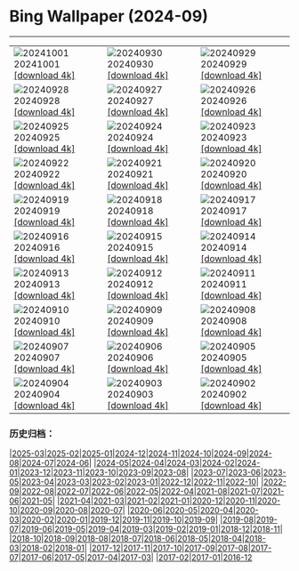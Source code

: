 # Bing Wallpaper (2024-09)
**************

<table><tr><td><img class="wallpaper" src="https://www.bing.com/th?id=OHR.HalfDomeYosemite_DE-DE5765529355_1920x1080.jpg" alt="20241001"> 20241001 <a href="https://www.bing.com/th?id=OHR.HalfDomeYosemite_DE-DE5765529355_UHD.jpg">[download 4k]</a></td><td><img class="wallpaper" src="https://www.bing.com/th?id=OHR.WalrusNorway_DE-DE5538217072_1920x1080.jpg" alt="20240930"> 20240930 <a href="https://www.bing.com/th?id=OHR.WalrusNorway_DE-DE5538217072_UHD.jpg">[download 4k]</a></td><td><img class="wallpaper" src="https://www.bing.com/th?id=OHR.ConnecticutBridge_DE-DE5467033007_1920x1080.jpg" alt="20240929"> 20240929 <a href="https://www.bing.com/th?id=OHR.ConnecticutBridge_DE-DE5467033007_UHD.jpg">[download 4k]</a></td></tr><tr><td><img class="wallpaper" src="https://www.bing.com/th?id=OHR.FloridaSeashore_DE-DE5371597914_1920x1080.jpg" alt="20240928"> 20240928 <a href="https://www.bing.com/th?id=OHR.FloridaSeashore_DE-DE5371597914_UHD.jpg">[download 4k]</a></td><td><img class="wallpaper" src="https://www.bing.com/th?id=OHR.VeniceAerial_DE-DE9588219063_1920x1080.jpg" alt="20240927"> 20240927 <a href="https://www.bing.com/th?id=OHR.VeniceAerial_DE-DE9588219063_UHD.jpg">[download 4k]</a></td><td><img class="wallpaper" src="https://www.bing.com/th?id=OHR.TajMahalReflection_DE-DE5120779662_1920x1080.jpg" alt="20240926"> 20240926 <a href="https://www.bing.com/th?id=OHR.TajMahalReflection_DE-DE5120779662_UHD.jpg">[download 4k]</a></td></tr><tr><td><img class="wallpaper" src="https://www.bing.com/th?id=OHR.GiantSequoias_DE-DE0297473056_1920x1080.jpg" alt="20240925"> 20240925 <a href="https://www.bing.com/th?id=OHR.GiantSequoias_DE-DE0297473056_UHD.jpg">[download 4k]</a></td><td><img class="wallpaper" src="https://www.bing.com/th?id=OHR.SkaftafellWaterfall_DE-DE5014328523_1920x1080.jpg" alt="20240924"> 20240924 <a href="https://www.bing.com/th?id=OHR.SkaftafellWaterfall_DE-DE5014328523_UHD.jpg">[download 4k]</a></td><td><img class="wallpaper" src="https://www.bing.com/th?id=OHR.IcebergOtter_DE-DE4856944180_1920x1080.jpg" alt="20240923"> 20240923 <a href="https://www.bing.com/th?id=OHR.IcebergOtter_DE-DE4856944180_UHD.jpg">[download 4k]</a></td></tr><tr><td><img class="wallpaper" src="https://www.bing.com/th?id=OHR.AutumnCumbria_DE-DE9036257746_1920x1080.jpg" alt="20240922"> 20240922 <a href="https://www.bing.com/th?id=OHR.AutumnCumbria_DE-DE9036257746_UHD.jpg">[download 4k]</a></td><td><img class="wallpaper" src="https://www.bing.com/th?id=OHR.SpatenBeerTent_DE-DE4425745255_1920x1080.jpg" alt="20240921"> 20240921 <a href="https://www.bing.com/th?id=OHR.SpatenBeerTent_DE-DE4425745255_UHD.jpg">[download 4k]</a></td><td><img class="wallpaper" src="https://www.bing.com/th?id=OHR.OcracokeLight_DE-DE4329523097_1920x1080.jpg" alt="20240920"> 20240920 <a href="https://www.bing.com/th?id=OHR.OcracokeLight_DE-DE4329523097_UHD.jpg">[download 4k]</a></td></tr><tr><td><img class="wallpaper" src="https://www.bing.com/th?id=OHR.PiratePlayground_DE-DE1271475836_1920x1080.jpg" alt="20240919"> 20240919 <a href="https://www.bing.com/th?id=OHR.PiratePlayground_DE-DE1271475836_UHD.jpg">[download 4k]</a></td><td><img class="wallpaper" src="https://www.bing.com/th?id=OHR.GujoHachiman_DE-DE4199645559_1920x1080.jpg" alt="20240918"> 20240918 <a href="https://www.bing.com/th?id=OHR.GujoHachiman_DE-DE4199645559_UHD.jpg">[download 4k]</a></td><td><img class="wallpaper" src="https://www.bing.com/th?id=OHR.MidAutumnSingapore_DE-DE3783759874_1920x1080.jpg" alt="20240917"> 20240917 <a href="https://www.bing.com/th?id=OHR.MidAutumnSingapore_DE-DE3783759874_UHD.jpg">[download 4k]</a></td></tr><tr><td><img class="wallpaper" src="https://www.bing.com/th?id=OHR.SunriseWallabies_DE-DE3495794966_1920x1080.jpg" alt="20240916"> 20240916 <a href="https://www.bing.com/th?id=OHR.SunriseWallabies_DE-DE3495794966_UHD.jpg">[download 4k]</a></td><td><img class="wallpaper" src="https://www.bing.com/th?id=OHR.CalabriaPeperoncino_DE-DE2438358101_1920x1080.jpg" alt="20240915"> 20240915 <a href="https://www.bing.com/th?id=OHR.CalabriaPeperoncino_DE-DE2438358101_UHD.jpg">[download 4k]</a></td><td><img class="wallpaper" src="https://www.bing.com/th?id=OHR.RapaNuiSunrise_DE-DE1697921573_1920x1080.jpg" alt="20240914"> 20240914 <a href="https://www.bing.com/th?id=OHR.RapaNuiSunrise_DE-DE1697921573_UHD.jpg">[download 4k]</a></td></tr><tr><td><img class="wallpaper" src="https://www.bing.com/th?id=OHR.SanssouciPalace_DE-DE1364639804_1920x1080.jpg" alt="20240913"> 20240913 <a href="https://www.bing.com/th?id=OHR.SanssouciPalace_DE-DE1364639804_UHD.jpg">[download 4k]</a></td><td><img class="wallpaper" src="https://www.bing.com/th?id=OHR.DolphinReunion_DE-DE0331198216_1920x1080.jpg" alt="20240912"> 20240912 <a href="https://www.bing.com/th?id=OHR.DolphinReunion_DE-DE0331198216_UHD.jpg">[download 4k]</a></td><td><img class="wallpaper" src="https://www.bing.com/th?id=OHR.EltzCastle_DE-DE9717708394_1920x1080.jpg" alt="20240911"> 20240911 <a href="https://www.bing.com/th?id=OHR.EltzCastle_DE-DE9717708394_UHD.jpg">[download 4k]</a></td></tr><tr><td><img class="wallpaper" src="https://www.bing.com/th?id=OHR.BridgeLisbon_DE-DE9301189449_1920x1080.jpg" alt="20240910"> 20240910 <a href="https://www.bing.com/th?id=OHR.BridgeLisbon_DE-DE9301189449_UHD.jpg">[download 4k]</a></td><td><img class="wallpaper" src="https://www.bing.com/th?id=OHR.IguazuRainbow_DE-DE8361660628_1920x1080.jpg" alt="20240909"> 20240909 <a href="https://www.bing.com/th?id=OHR.IguazuRainbow_DE-DE8361660628_UHD.jpg">[download 4k]</a></td><td><img class="wallpaper" src="https://www.bing.com/th?id=OHR.StockholmLibrary_DE-DE3864288273_1920x1080.jpg" alt="20240908"> 20240908 <a href="https://www.bing.com/th?id=OHR.StockholmLibrary_DE-DE3864288273_UHD.jpg">[download 4k]</a></td></tr><tr><td><img class="wallpaper" src="https://www.bing.com/th?id=OHR.SantaCruzHummer_DE-DE2867503109_1920x1080.jpg" alt="20240907"> 20240907 <a href="https://www.bing.com/th?id=OHR.SantaCruzHummer_DE-DE2867503109_UHD.jpg">[download 4k]</a></td><td><img class="wallpaper" src="https://www.bing.com/th?id=OHR.GlenariffPark_DE-DE2551024301_1920x1080.jpg" alt="20240906"> 20240906 <a href="https://www.bing.com/th?id=OHR.GlenariffPark_DE-DE2551024301_UHD.jpg">[download 4k]</a></td><td><img class="wallpaper" src="https://www.bing.com/th?id=OHR.TIFF2024_DE-DE1559469948_1920x1080.jpg" alt="20240905"> 20240905 <a href="https://www.bing.com/th?id=OHR.TIFF2024_DE-DE1559469948_UHD.jpg">[download 4k]</a></td></tr><tr><td><img class="wallpaper" src="https://www.bing.com/th?id=OHR.DuskyOwls_DE-DE1251666767_1920x1080.jpg" alt="20240904"> 20240904 <a href="https://www.bing.com/th?id=OHR.DuskyOwls_DE-DE1251666767_UHD.jpg">[download 4k]</a></td><td><img class="wallpaper" src="https://www.bing.com/th?id=OHR.AlpineLakes_DE-DE0921479512_1920x1080.jpg" alt="20240903"> 20240903 <a href="https://www.bing.com/th?id=OHR.AlpineLakes_DE-DE0921479512_UHD.jpg">[download 4k]</a></td><td><img class="wallpaper" src="https://www.bing.com/th?id=OHR.BuracodasAraras_DE-DE8804802285_1920x1080.jpg" alt="20240902"> 20240902 <a href="https://www.bing.com/th?id=OHR.BuracodasAraras_DE-DE8804802285_UHD.jpg">[download 4k]</a></td></tr></table>

### 历史归档：

|[2025-03](/../2025-03/2025-03.md)|[2025-02](/../2025-02/2025-02.md)|[2025-01](/../2025-01/2025-01.md)|[2024-12](/../2024-12/2024-12.md)|[2024-11](/../2024-11/2024-11.md)|[2024-10](/../2024-10/2024-10.md)|[2024-09](/2024-09.md)|[2024-08](/../2024-08/2024-08.md)|[2024-07](/../2024-07/2024-07.md)|[2024-06](/../2024-06/2024-06.md)|
|[2024-05](/../2024-05/2024-05.md)|[2024-04](/../2024-04/2024-04.md)|[2024-03](/../2024-03/2024-03.md)|[2024-02](/../2024-02/2024-02.md)|[2024-01](/../2024-01/2024-01.md)|[2023-12](/../2023-12/2023-12.md)|[2023-11](/../2023-11/2023-11.md)|[2023-10](/../2023-10/2023-10.md)|[2023-09](/../2023-09/2023-09.md)|[2023-08](/../2023-08/2023-08.md)|
|[2023-07](/../2023-07/2023-07.md)|[2023-06](/../2023-06/2023-06.md)|[2023-05](/../2023-05/2023-05.md)|[2023-04](/../2023-04/2023-04.md)|[2023-03](/../2023-03/2023-03.md)|[2023-02](/../2023-02/2023-02.md)|[2023-01](/../2023-01/2023-01.md)|[2022-12](/../2022-12/2022-12.md)|[2022-11](/../2022-11/2022-11.md)|[2022-10](/../2022-10/2022-10.md)|
|[2022-09](/../2022-09/2022-09.md)|[2022-08](/../2022-08/2022-08.md)|[2022-07](/../2022-07/2022-07.md)|[2022-06](/../2022-06/2022-06.md)|[2022-05](/../2022-05/2022-05.md)|[2022-04](/../2022-04/2022-04.md)|[2021-08](/../2021-08/2021-08.md)|[2021-07](/../2021-07/2021-07.md)|[2021-06](/../2021-06/2021-06.md)|[2021-05](/../2021-05/2021-05.md)|
|[2021-04](/../2021-04/2021-04.md)|[2021-03](/../2021-03/2021-03.md)|[2021-02](/../2021-02/2021-02.md)|[2021-01](/../2021-01/2021-01.md)|[2020-12](/../2020-12/2020-12.md)|[2020-11](/../2020-11/2020-11.md)|[2020-10](/../2020-10/2020-10.md)|[2020-09](/../2020-09/2020-09.md)|[2020-08](/../2020-08/2020-08.md)|[2020-07](/../2020-07/2020-07.md)|
|[2020-06](/../2020-06/2020-06.md)|[2020-05](/../2020-05/2020-05.md)|[2020-04](/../2020-04/2020-04.md)|[2020-03](/../2020-03/2020-03.md)|[2020-02](/../2020-02/2020-02.md)|[2020-01](/../2020-01/2020-01.md)|[2019-12](/../2019-12/2019-12.md)|[2019-11](/../2019-11/2019-11.md)|[2019-10](/../2019-10/2019-10.md)|[2019-09](/../2019-09/2019-09.md)|
|[2019-08](/../2019-08/2019-08.md)|[2019-07](/../2019-07/2019-07.md)|[2019-06](/../2019-06/2019-06.md)|[2019-05](/../2019-05/2019-05.md)|[2019-04](/../2019-04/2019-04.md)|[2019-03](/../2019-03/2019-03.md)|[2019-02](/../2019-02/2019-02.md)|[2019-01](/../2019-01/2019-01.md)|[2018-12](/../2018-12/2018-12.md)|[2018-11](/../2018-11/2018-11.md)|
|[2018-10](/../2018-10/2018-10.md)|[2018-09](/../2018-09/2018-09.md)|[2018-08](/../2018-08/2018-08.md)|[2018-07](/../2018-07/2018-07.md)|[2018-06](/../2018-06/2018-06.md)|[2018-05](/../2018-05/2018-05.md)|[2018-04](/../2018-04/2018-04.md)|[2018-03](/../2018-03/2018-03.md)|[2018-02](/../2018-02/2018-02.md)|[2018-01](/../2018-01/2018-01.md)|
|[2017-12](/../2017-12/2017-12.md)|[2017-11](/../2017-11/2017-11.md)|[2017-10](/../2017-10/2017-10.md)|[2017-09](/../2017-09/2017-09.md)|[2017-08](/../2017-08/2017-08.md)|[2017-07](/../2017-07/2017-07.md)|[2017-06](/../2017-06/2017-06.md)|[2017-05](/../2017-05/2017-05.md)|[2017-04](/../2017-04/2017-04.md)|[2017-03](/../2017-03/2017-03.md)|
|[2017-02](/../2017-02/2017-02.md)|[2017-01](/../2017-01/2017-01.md)|[2016-12](/../2016-12/2016-12.md)
